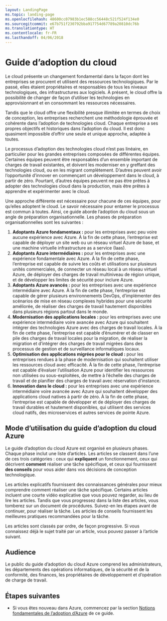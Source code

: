 ```yaml
---
layout: LandingPage
ms.topic: landing-page
ms.openlocfilehash: 48600cc07983b1ec588cc56448c521f524f134e0
ms.sourcegitcommit: e67b751f230792bba917754d67789a20810dc76b
ms.translationtype: HT
ms.contentlocale: fr-FR
ms.lasthandoff: 04/06/2018
---
```

# <a name="cloud-adoption-guide"></a>Guide d’adoption du cloud

Le cloud présente un changement fondamental dans la façon dont les entreprises se procurent et utilisent des ressources technologiques. Par le passé, elles étaient propriétaires et responsables de tous les niveaux technologiques, des infrastructures aux logiciels. À présent, le cloud offre la possibilité de changer de façon d’utiliser les technologies en approvisionnant et en consommant les ressources nécessaires.

Tandis que le cloud offre une flexibilité presque illimitée en termes de choix de conception, les entreprises recherchent une méthodologie éprouvée et cohérente dans l’adoption de technologies cloud. Chaque entreprise a ses propres objectifs et historiques dans l’adoption du cloud. Il est donc quasiment impossible d’offrir une seule et unique approche, adaptée à toutes.

Le processus d’adoption des technologies cloud n’est pas linéaire, en particulier pour les grandes entreprises composées de différentes équipes. Certaines équipes peuvent être responsables d’un ensemble important de charges de travail existantes, et doivent les moderniser en y greffant des technologies cloud, ou en les migrant complètement. D’autres peuvent avoir l’opportunité d’innover en commençant un développement dans le cloud, à partir de zéro. Pourtant, d’autres équipes peuvent ne pas être prêtes à adopter des technologies cloud dans la production, mais être prêtes à apprendre et expérimenter avec le cloud.

Une approche différente est nécessaire pour chacune de ces équipes, pour qu’elles adoptent le cloud. Le savoir nécessaire pour entamer le processus est commun à toutes. Ainsi, ce guide aborde l’adoption du cloud sous un angle de préparation organisationnelle. Les phases de préparation organisationnelles sont les suivantes :

1. **Adoptants Azure fondamentaux :** pour les entreprises avec peu voire aucune expérience avec Azure. À la fin de cette phase, l’entreprise est capable de déployer un site web ou un réseau virtuel Azure de base, et une machine virtuelle infrastructure as a service (Iaas).  
2. **Adoptants Azure intermédiaires :** pour les entreprises avec une expérience fondamentale avec Azure. À la fin de cette phase, l’entreprise est capable de suivre les coûts et utilisations sur plusieurs unités commerciales, de connecter un réseau local à un réseau virtuel Azure, de déployer des charges de travail multiniveau de région unique, et de développer les limites de sécurité pour inclure Azure.
3. **Adoptants Azure avancés :** pour les entreprises avec une expérience intermédiaire avec Azure. À la fin de cette phase, l’entreprise est capable de gérer plusieurs environnements DevOps, d’implémenter des scénarios de mise en réseau complexes hybrides pour une sécurité améliorée, de réaliser des charges de travail hautement disponibles dans plusieurs régions partout dans le monde. 
4. **Modernisation des applications locales :** pour les entreprises avec une expérience intermédiaire voire avancée avec Azure qui souhaitent intégrer des technologies Azure avec des charges de travail locales. À la fin de cette phase, l’entreprise est capable d’énumérer et de classer en pile des charges de travail locales pour la migration, de réaliser la migration et d’intégrer des charges de travail migrées dans des processus de gestion et de surveillance informatiques locaux.
5. **Optimisation des applications migrées pour le cloud :** pour les entreprises rendues à la phase de modernisation qui souhaitent utiliser les ressources cloud avec efficacité. À la fin de cette phase, l’entreprise est capable d’évaluer l’utilisation Azure pour identifier les ressources non utilisées ou sous-exploitées, de mettre à l’échelle des charges de travail et de planifier des charges de travail avec réservation d’instance.
6. **Innovation dans le cloud :** pour les entreprises avec une expérience intermédiaire voire avancée avec Azure qui souhaitent développer des applications cloud natives à partir de zéro. À la fin de cette phase, l’entreprise est capable de développer et de déployer des charges de travail durables et hautement disponibles, qui utilisent des services cloud natifs, des microservices et autres services de pointe Azure.

## <a name="how-to-use-the-azure-cloud-adoption-guide"></a>Mode d’utilisation du guide d’adoption du cloud Azure

Le guide d’adoption du cloud Azure est organisé en plusieurs phases. Chaque phase inclut une liste d’articles. Les articles se classent dans l’une de ces trois catégories : ceux qui **expliquent** un fonctionnement, ceux qui décrivent **comment** réaliser une tâche spécifique, et ceux qui fournissent **des conseils** pour vous aider dans vos décisions de conception technologique. 

Les articles explicatifs fournissent des connaissances générales pour mieux comprendre comment réaliser une tâche spécifique. Certains articles incluent une courte vidéo explicative que vous pouvez regarder, au lieu de lire les articles. Tandis que vous progressez dans la liste des articles, vous tomberez sur un document de procédures. Suivez-en les étapes avant de continuer, pour réaliser la tâche. Les articles de conseils fournissent les meilleures pratiques recommandées pour la tâche. 

Les articles sont classés par ordre, de façon progressive. Si vous connaissez déjà le sujet traité par un article, vous pouvez passer à l’article suivant. 

## <a name="audience"></a>Audience

Le public du guide d’adoption du cloud Azure comprend les administrateurs, les départements des opérations informatiques, de la sécurité et de la conformité, des finances, les propriétaires de développement et d’opération de charge de travail.

## <a name="next-steps"></a>Étapes suivantes

* Si vous êtes nouveau dans Azure, commencez par la section [Notions fondamentales de l’adoption d’Azure](adoption-intro/overview.md) de ce guide.
